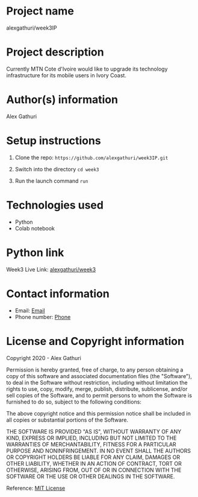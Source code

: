 # Project name
alexgathuri/week3IP 

# Project description
Currently MTN Cote d'Ivoire would like to upgrade its technology infrastructure for
its mobile users in Ivory Coast.


# Author(s) information
Alex Gathuri


# Setup instructions

1. Clone the repo:
    `https://github.com/alexgathuri/week3IP.git`

1. Switch into the directory
    `cd week3`

1. Run the launch command
    `run`

# Technologies used

* Python
* Colab notebook



# Python link

Week3 Live Link: [alexgathuri/week3](https://drive.google.com/drive/folders/1dXmBcWqcMZ2PiRcwUc1F8oTk4UAk5-7L?usp=sharing)

# Contact information
* Email: [Email](mailto:gathurialex4@gmail.com)
* Phone number: [Phone](tel:+254715488707)

# License and Copyright information

Copyright 2020 - Alex Gathuri

Permission is hereby granted, free of charge, to any person obtaining a copy of this software and associated documentation files (the "Software"), to deal in the Software without restriction, including without limitation the rights to use, copy, modify, merge, publish, distribute, sublicense, and/or sell copies of the Software, and to permit persons to whom the Software is furnished to do so, subject to the following conditions:

The above copyright notice and this permission notice shall be included in all copies or substantial portions of the Software.

THE SOFTWARE IS PROVIDED "AS IS", WITHOUT WARRANTY OF ANY KIND, EXPRESS OR IMPLIED, INCLUDING BUT NOT LIMITED TO THE WARRANTIES OF MERCHANTABILITY, FITNESS FOR A PARTICULAR PURPOSE AND NONINFRINGEMENT. IN NO EVENT SHALL THE AUTHORS OR COPYRIGHT HOLDERS BE LIABLE FOR ANY CLAIM, DAMAGES OR OTHER LIABILITY, WHETHER IN AN ACTION OF CONTRACT, TORT OR OTHERWISE, ARISING FROM, OUT OF OR IN CONNECTION WITH THE SOFTWARE OR THE USE OR OTHER DEALINGS IN THE SOFTWARE.

Reference: [MIT License](https://opensource.org/licenses/MIT)

